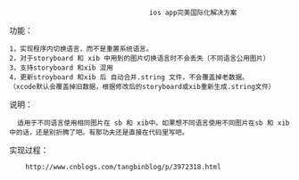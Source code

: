                                        ios app完美国际化解决方案

功能：

    1，实现程序内切换语言，而不是重置系统语言。
    2，对于storyboard 和 xib 中用到的图片切换语言时不会丢失（不同语言公用图片）
    3，支持storyboard 和xib 混用  
    4，更新stroyboard 和xib 后 自动合并.string 文件，不会覆盖掉老数据。
    （xcode默认会覆盖掉旧数据，根据修改后的storyboard或xib重新生成.string文件）

说明： 

      适用于不同语言使用相同图片在 sb 和 xib中。如果想不同语言使用不同图片在sb 和 xib 中的话，还是别折腾了吧。有那功夫还是直接在代码里写吧。


实现过程：

        http://www.cnblogs.com/tangbinblog/p/3972318.html
   
